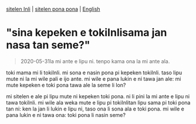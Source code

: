 [sitelen Inli](https://joelthomastr.github.io/tokipona/kepeken-pi-toki-inli_si) | [<span class="spp">sitelen pona pona</span>](https://joelthomastr.github.io/tokipona/kepeken-pi-toki-inli_spp) | [English](https://joelthomastr.github.io/tokipona/kepeken-pi-toki-inli_en)

# "<span class="spp">sina kepeken e toki</span>Inli<span class="spp">sama jan nasa tan seme?</span>"
> 2020-05-31<span class="spp">la mi ante e lipu ni. tenpo kama ona la mi ante ala.</span>

<span class="spp">toki mama mi li toki</span>Inli. <span class="spp">mi sona e nasin pona pi kepeken toki</span>Inli. <span class="spp">taso lipu mute ni la mi wile pali e ijo ante. mi wile e pana lukin e ni tawa jan ale: mi mute kepeken e toki pona tawa ale la seme li lon?</span>

<span class="spp">mi sitelen e ale pi lipu mute ni kepeken toki pona. ni li pini la mi ante e lipu ni tawa toki</span>Inli. <span class="spp">mi wile ala weka mute e lipu pi toki</span>Inli<span class="spp">tan lipu sama pi toki pona tan ni: ken la jan li lukin e lipu ni, taso ona li sona ala e toki pona. mi wile e pana lukin e ni tawa ona: toki pona li nasin seme?</span> 

